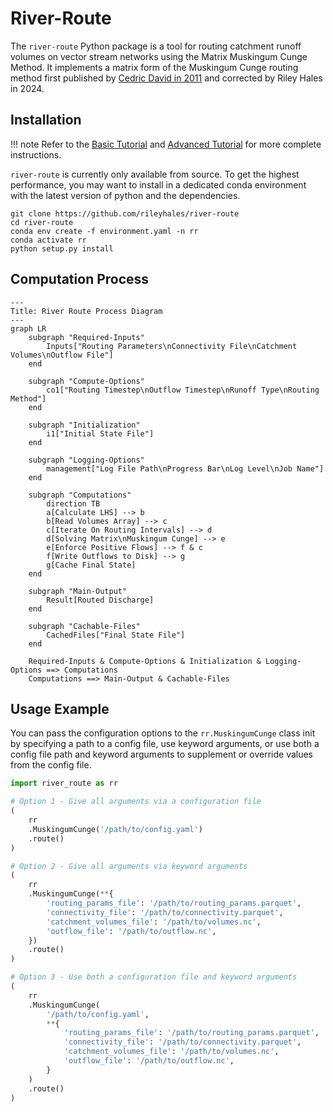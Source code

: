 # River-Route

The `river-route` Python package is a tool for routing catchment runoff volumes on vector stream networks using the
Matrix Muskingum Cunge Method. It implements a matrix form of the Muskingum Cunge routing method first published by 
[Cedric David in 2011](https://doi.org/10.1175/2011JHM1345.1) and corrected by Riley Hales in 2024.

## Installation

!!! note
    Refer to the [Basic Tutorial](tutorials/basic-tutorial.md) and [Advanced Tutorial](tutorials/advanced-tutorial.md) 
    for more complete instructions.

`river-route` is currently only available from source. To get the highest performance, you may want to install in a 
dedicated conda environment with the latest version of python and the dependencies.

```commandline
git clone https://github.com/rileyhales/river-route
cd river-route
conda env create -f environment.yaml -n rr
conda activate rr
python setup.py install
```

## Computation Process

```mermaid
---
Title: River Route Process Diagram
---
graph LR
    subgraph "Required-Inputs"
        Inputs["Routing Parameters\nConnectivity File\nCatchment Volumes\nOutflow File"]
    end

    subgraph "Compute-Options"
        co1["Routing Timestep\nOutflow Timestep\nRunoff Type\nRouting Method"]
    end

    subgraph "Initialization"
        i1["Initial State File"]
    end

    subgraph "Logging-Options"
        management["Log File Path\nProgress Bar\nLog Level\nJob Name"]
    end

    subgraph "Computations"
        direction TB
        a[Calculate LHS] --> b
        b[Read Volumes Array] --> c
        c[Iterate On Routing Intervals] --> d
        d[Solving Matrix\nMuskingum Cunge] --> e
        e[Enforce Positive Flows] --> f & c
        f[Write Outflows to Disk] --> g
        g[Cache Final State]
    end

    subgraph "Main-Output"
        Result[Routed Discharge]
    end

    subgraph "Cachable-Files"
        CachedFiles["Final State File"]
    end

    Required-Inputs & Compute-Options & Initialization & Logging-Options ==> Computations
    Computations ==> Main-Output & Cachable-Files
```

## Usage Example

You can pass the configuration options to the `rr.MuskingumCunge` class init by specifying a path to a config file, use
keyword arguments, or use both a config file path and keyword arguments to supplement or override values from the config
file.

```python
import river_route as rr

# Option 1 - Give all arguments via a configuration file
(
    rr
    .MuskingumCunge('/path/to/config.yaml')
    .route()
)

# Option 2 - Give all arguments via keyword arguments
(
    rr
    .MuskingumCunge(**{
        'routing_params_file': '/path/to/routing_params.parquet',
        'connectivity_file': '/path/to/connectivity.parquet',
        'catchment_volumes_file': '/path/to/volumes.nc',
        'outflow_file': '/path/to/outflow.nc',
    })
    .route()
)

# Option 3 - Use both a configuration file and keyword arguments
(
    rr
    .MuskingumCunge(
        '/path/to/config.yaml',
        **{
            'routing_params_file': '/path/to/routing_params.parquet',
            'connectivity_file': '/path/to/connectivity.parquet',
            'catchment_volumes_file': '/path/to/volumes.nc',
            'outflow_file': '/path/to/outflow.nc',
        }
    )
    .route()
)
```